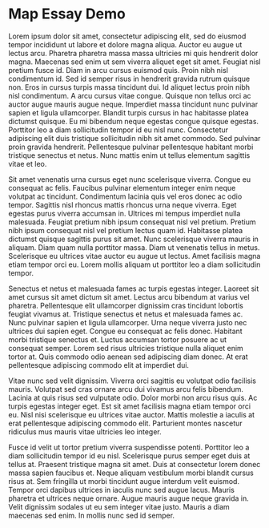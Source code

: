 <param ve-config title="Maps Demo" layout="vtl">

# Map Essay Demo

Lorem ipsum dolor sit amet, consectetur adipiscing elit, sed do eiusmod tempor incididunt ut labore et dolore magna aliqua. Auctor eu augue ut lectus arcu. Pharetra pharetra massa massa ultricies mi quis hendrerit dolor magna. Maecenas sed enim ut sem viverra aliquet eget sit amet. Feugiat nisl pretium fusce id. Diam in arcu cursus euismod quis. Proin nibh nisl condimentum id. Sed id semper risus in hendrerit gravida rutrum quisque non. Eros in cursus turpis massa tincidunt dui. Id aliquet lectus proin nibh nisl condimentum. A arcu cursus vitae congue. Quisque non tellus orci ac auctor augue mauris augue neque. Imperdiet massa tincidunt nunc pulvinar sapien et ligula ullamcorper. Blandit turpis cursus in hac habitasse platea dictumst quisque. Eu mi bibendum neque egestas congue quisque egestas. Porttitor leo a diam sollicitudin tempor id eu nisl nunc. Consectetur adipiscing elit duis tristique sollicitudin nibh sit amet commodo. Sed pulvinar proin gravida hendrerit. Pellentesque pulvinar pellentesque habitant morbi tristique senectus et netus. Nunc mattis enim ut tellus elementum sagittis vitae et leo.

Sit amet venenatis urna cursus eget nunc scelerisque viverra. Congue eu consequat ac felis. Faucibus pulvinar elementum integer enim neque volutpat ac tincidunt. Condimentum lacinia quis vel eros donec ac odio tempor. Sagittis nisl rhoncus mattis rhoncus urna neque viverra. Eget egestas purus viverra accumsan in. Ultrices mi tempus imperdiet nulla malesuada. Feugiat pretium nibh ipsum consequat nisl vel pretium. Pretium nibh ipsum consequat nisl vel pretium lectus quam id. Habitasse platea dictumst quisque sagittis purus sit amet. Nunc scelerisque viverra mauris in aliquam. Diam quam nulla porttitor massa. Diam ut venenatis tellus in metus. Scelerisque eu ultrices vitae auctor eu augue ut lectus. Amet facilisis magna etiam tempor orci eu. Lorem mollis aliquam ut porttitor leo a diam sollicitudin tempor.

Senectus et netus et malesuada fames ac turpis egestas integer. Laoreet sit amet cursus sit amet dictum sit amet. Lectus arcu bibendum at varius vel pharetra. Pellentesque elit ullamcorper dignissim cras tincidunt lobortis feugiat vivamus at. Tristique senectus et netus et malesuada fames ac. Nunc pulvinar sapien et ligula ullamcorper. Urna neque viverra justo nec ultrices dui sapien eget. Congue eu consequat ac felis donec. Habitant morbi tristique senectus et. Luctus accumsan tortor posuere ac ut consequat semper. Lorem sed risus ultricies tristique nulla aliquet enim tortor at. Quis commodo odio aenean sed adipiscing diam donec. At erat pellentesque adipiscing commodo elit at imperdiet dui.

Vitae nunc sed velit dignissim. Viverra orci sagittis eu volutpat odio facilisis mauris. Volutpat sed cras ornare arcu dui vivamus arcu felis bibendum. Lacinia at quis risus sed vulputate odio. Dolor morbi non arcu risus quis. Ac turpis egestas integer eget. Est sit amet facilisis magna etiam tempor orci eu. Nisl nisi scelerisque eu ultrices vitae auctor. Mattis molestie a iaculis at erat pellentesque adipiscing commodo elit. Parturient montes nascetur ridiculus mus mauris vitae ultricies leo integer.

Fusce id velit ut tortor pretium viverra suspendisse potenti. Porttitor leo a diam sollicitudin tempor id eu nisl. Scelerisque purus semper eget duis at tellus at. Praesent tristique magna sit amet. Duis at consectetur lorem donec massa sapien faucibus et. Neque aliquam vestibulum morbi blandit cursus risus at. Sem fringilla ut morbi tincidunt augue interdum velit euismod. Tempor orci dapibus ultrices in iaculis nunc sed augue lacus. Mauris pharetra et ultrices neque ornare. Augue mauris augue neque gravida in. Velit dignissim sodales ut eu sem integer vitae justo. Mauris a diam maecenas sed enim. In mollis nunc sed id semper.
